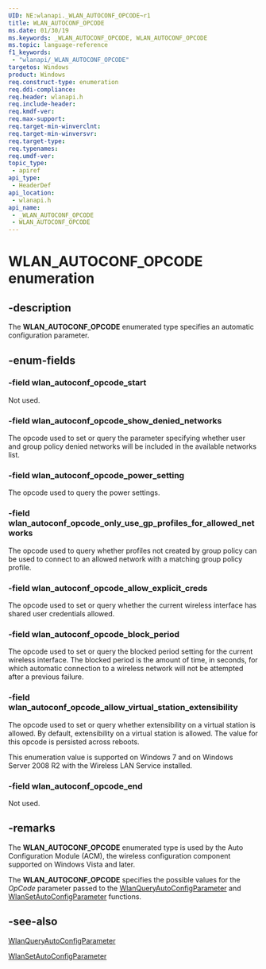 ```yaml
---
UID: NE:wlanapi._WLAN_AUTOCONF_OPCODE~r1
title: WLAN_AUTOCONF_OPCODE
ms.date: 01/30/19
ms.keywords: _WLAN_AUTOCONF_OPCODE, WLAN_AUTOCONF_OPCODE
ms.topic: language-reference
f1_keywords: 
 - "wlanapi/_WLAN_AUTOCONF_OPCODE"
targetos: Windows
product: Windows
req.construct-type: enumeration
req.ddi-compliance: 
req.header: wlanapi.h
req.include-header: 
req.kmdf-ver: 
req.max-support: 
req.target-min-winverclnt: 
req.target-min-winversvr: 
req.target-type: 
req.typenames: 
req.umdf-ver: 
topic_type:
 - apiref
api_type:
 - HeaderDef
api_location:
 - wlanapi.h
api_name:
 - _WLAN_AUTOCONF_OPCODE
 - WLAN_AUTOCONF_OPCODE
---
```


# WLAN_AUTOCONF_OPCODE enumeration


## -description

The <b>WLAN_AUTOCONF_OPCODE</b> enumerated type specifies an  automatic configuration parameter.


## -enum-fields

### -field wlan_autoconf_opcode_start

Not used.


### -field wlan_autoconf_opcode_show_denied_networks

The opcode used to set or query the parameter specifying  whether user and group policy denied networks will be included in the available networks list.


### -field wlan_autoconf_opcode_power_setting

The opcode used  to query the power settings.


### -field wlan_autoconf_opcode_only_use_gp_profiles_for_allowed_networks

The opcode used to query whether profiles not created by group policy can be used to connect to an allowed network with a matching group policy profile.


### -field wlan_autoconf_opcode_allow_explicit_creds

The opcode used to set or query whether the current wireless interface has shared user credentials allowed.


### -field wlan_autoconf_opcode_block_period

The opcode used to set or query the blocked period setting for the current wireless interface. The blocked period is the amount of time, in seconds, for which automatic connection to a wireless network will not be attempted after a previous failure.


### -field wlan_autoconf_opcode_allow_virtual_station_extensibility

The opcode used to set or query whether extensibility on a virtual station is allowed. By default, extensibility on a virtual station is allowed. The value for this opcode is persisted across reboots.

This enumeration value is supported on Windows 7 and on Windows Server 2008 R2 with the Wireless LAN Service installed.


### -field wlan_autoconf_opcode_end

Not used.


## -remarks

The <b>WLAN_AUTOCONF_OPCODE</b> enumerated type is used by the Auto Configuration Module (ACM), the wireless configuration component supported on Windows Vista and  later.  

The <b>WLAN_AUTOCONF_OPCODE</b> specifies the possible values for the <i>OpCode</i> parameter passed to the <a href="https://docs.microsoft.com/windows/desktop/api/wlanapi/nf-wlanapi-wlanqueryautoconfigparameter">WlanQueryAutoConfigParameter</a> and <a href="https://docs.microsoft.com/windows/desktop/api/wlanapi/nf-wlanapi-wlansetautoconfigparameter">WlanSetAutoConfigParameter</a> functions. 


## -see-also

<a href="https://docs.microsoft.com/windows/desktop/api/wlanapi/nf-wlanapi-wlanqueryautoconfigparameter">WlanQueryAutoConfigParameter</a>

<a href="https://docs.microsoft.com/windows/desktop/api/wlanapi/nf-wlanapi-wlansetautoconfigparameter">WlanSetAutoConfigParameter</a>
 
